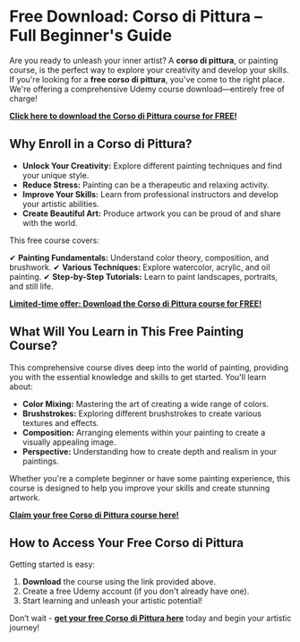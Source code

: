 # Free Download: Corso di Pittura – Full Beginner's Guide

Are you ready to unleash your inner artist? A **corso di pittura**, or painting course, is the perfect way to explore your creativity and develop your skills. If you're looking for a **free corso di pittura**, you've come to the right place. We're offering a comprehensive Udemy course download—entirely free of charge!

[**Click here to download the Corso di Pittura course for FREE!**](https://udemywork.com/corso-di-pittura)

## Why Enroll in a Corso di Pittura?

*   **Unlock Your Creativity:** Explore different painting techniques and find your unique style.
*   **Reduce Stress:** Painting can be a therapeutic and relaxing activity.
*   **Improve Your Skills:** Learn from professional instructors and develop your artistic abilities.
*   **Create Beautiful Art:** Produce artwork you can be proud of and share with the world.

This free course covers:

✔ **Painting Fundamentals:** Understand color theory, composition, and brushwork.
✔ **Various Techniques:** Explore watercolor, acrylic, and oil painting.
✔ **Step-by-Step Tutorials:** Learn to paint landscapes, portraits, and still life.

[**Limited-time offer: Download the Corso di Pittura course for FREE!**](https://udemywork.com/corso-di-pittura)

## What Will You Learn in This Free Painting Course?

This comprehensive course dives deep into the world of painting, providing you with the essential knowledge and skills to get started. You'll learn about:

*   **Color Mixing:** Mastering the art of creating a wide range of colors.
*   **Brushstrokes:** Exploring different brushstrokes to create various textures and effects.
*   **Composition:** Arranging elements within your painting to create a visually appealing image.
*   **Perspective:** Understanding how to create depth and realism in your paintings.

Whether you're a complete beginner or have some painting experience, this course is designed to help you improve your skills and create stunning artwork.

[**Claim your free Corso di Pittura course here!**](https://udemywork.com/corso-di-pittura)

## How to Access Your Free Corso di Pittura

Getting started is easy:

1.  **Download** the course using the link provided above.
2.  Create a free Udemy account (if you don't already have one).
3.  Start learning and unleash your artistic potential!

Don’t wait - **[get your free Corso di Pittura here](https://udemywork.com/corso-di-pittura)** today and begin your artistic journey!
